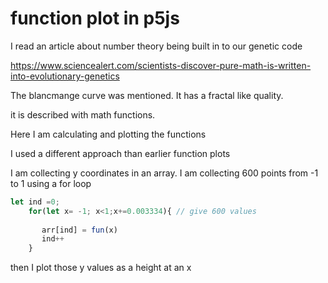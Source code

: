 # function plot in p5js

 I read an article about number theory being built in to our genetic code

 https://www.sciencealert.com/scientists-discover-pure-math-is-written-into-evolutionary-genetics

 The blancmange curve was mentioned.  It has a fractal like quality.

 it is described with math functions.  

Here I am calculating and plotting the functions

I used a different approach than earlier function plots

I am collecting y coordinates in an array.  I am collecting 600 points from -1 to 1 using a for loop

```javascript
let ind =0;
    for(let x= -1; x<1;x+=0.003334){ // give 600 values
        
       arr[ind] = fun(x)
       ind++
    }

```

then I plot those y values as a height at an x

